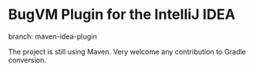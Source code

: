 # BugVM Plugin for the IntelliJ IDEA

branch: maven-idea-plugin

The project is still using Maven. Very welcome any contribution to Gradle conversion.
